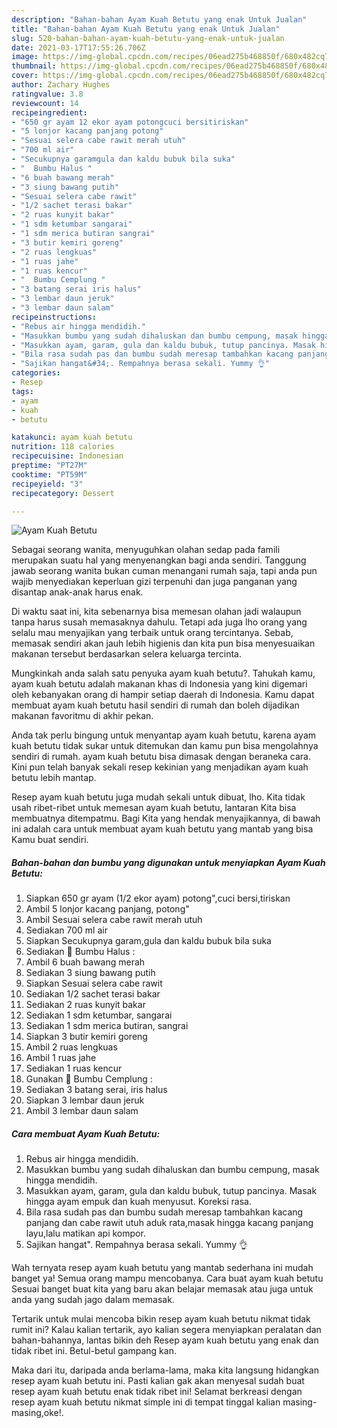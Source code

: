 ```yaml
---
description: "Bahan-bahan Ayam Kuah Betutu yang enak Untuk Jualan"
title: "Bahan-bahan Ayam Kuah Betutu yang enak Untuk Jualan"
slug: 520-bahan-bahan-ayam-kuah-betutu-yang-enak-untuk-jualan
date: 2021-03-17T17:55:26.706Z
image: https://img-global.cpcdn.com/recipes/06ead275b468850f/680x482cq70/ayam-kuah-betutu-foto-resep-utama.jpg
thumbnail: https://img-global.cpcdn.com/recipes/06ead275b468850f/680x482cq70/ayam-kuah-betutu-foto-resep-utama.jpg
cover: https://img-global.cpcdn.com/recipes/06ead275b468850f/680x482cq70/ayam-kuah-betutu-foto-resep-utama.jpg
author: Zachary Hughes
ratingvalue: 3.8
reviewcount: 14
recipeingredient:
- "650 gr ayam 12 ekor ayam potongcuci bersitiriskan"
- "5 lonjor kacang panjang potong"
- "Sesuai selera cabe rawit merah utuh"
- "700 ml air"
- "Secukupnya garamgula dan kaldu bubuk bila suka"
- "  Bumbu Halus "
- "6 buah bawang merah"
- "3 siung bawang putih"
- "Sesuai selera cabe rawit"
- "1/2 sachet terasi bakar"
- "2 ruas kunyit bakar"
- "1 sdm ketumbar sangarai"
- "1 sdm merica butiran sangrai"
- "3 butir kemiri goreng"
- "2 ruas lengkuas"
- "1 ruas jahe"
- "1 ruas kencur"
- "  Bumbu Cemplung "
- "3 batang serai iris halus"
- "3 lembar daun jeruk"
- "3 lembar daun salam"
recipeinstructions:
- "Rebus air hingga mendidih."
- "Masukkan bumbu yang sudah dihaluskan dan bumbu cempung, masak hingga mendidih."
- "Masukkan ayam, garam, gula dan kaldu bubuk, tutup pancinya. Masak hingga ayam empuk dan kuah menyusut. Koreksi rasa."
- "Bila rasa sudah pas dan bumbu sudah meresap tambahkan kacang panjang dan cabe rawit utuh aduk rata,masak hingga kacang panjang layu,lalu matikan api kompor."
- "Sajikan hangat&#34;. Rempahnya berasa sekali. Yummy 👌"
categories:
- Resep
tags:
- ayam
- kuah
- betutu

katakunci: ayam kuah betutu 
nutrition: 118 calories
recipecuisine: Indonesian
preptime: "PT27M"
cooktime: "PT59M"
recipeyield: "3"
recipecategory: Dessert

---
```



![Ayam Kuah Betutu](https://img-global.cpcdn.com/recipes/06ead275b468850f/680x482cq70/ayam-kuah-betutu-foto-resep-utama.jpg)

Sebagai seorang wanita, menyuguhkan olahan sedap pada famili merupakan suatu hal yang menyenangkan bagi anda sendiri. Tanggung jawab seorang  wanita bukan cuman menangani rumah saja, tapi anda pun wajib menyediakan keperluan gizi terpenuhi dan juga panganan yang disantap anak-anak harus enak.

Di waktu  saat ini, kita sebenarnya bisa memesan olahan jadi walaupun tanpa harus susah memasaknya dahulu. Tetapi ada juga lho orang yang selalu mau menyajikan yang terbaik untuk orang tercintanya. Sebab, memasak sendiri akan jauh lebih higienis dan kita pun bisa menyesuaikan makanan tersebut berdasarkan selera keluarga tercinta. 



Mungkinkah anda salah satu penyuka ayam kuah betutu?. Tahukah kamu, ayam kuah betutu adalah makanan khas di Indonesia yang kini digemari oleh kebanyakan orang di hampir setiap daerah di Indonesia. Kamu dapat membuat ayam kuah betutu hasil sendiri di rumah dan boleh dijadikan makanan favoritmu di akhir pekan.

Anda tak perlu bingung untuk menyantap ayam kuah betutu, karena ayam kuah betutu tidak sukar untuk ditemukan dan kamu pun bisa mengolahnya sendiri di rumah. ayam kuah betutu bisa dimasak dengan beraneka cara. Kini pun telah banyak sekali resep kekinian yang menjadikan ayam kuah betutu lebih mantap.

Resep ayam kuah betutu juga mudah sekali untuk dibuat, lho. Kita tidak usah ribet-ribet untuk memesan ayam kuah betutu, lantaran Kita bisa membuatnya ditempatmu. Bagi Kita yang hendak menyajikannya, di bawah ini adalah cara untuk membuat ayam kuah betutu yang mantab yang bisa Kamu buat sendiri.

<!--inarticleads1-->

##### Bahan-bahan dan bumbu yang digunakan untuk menyiapkan Ayam Kuah Betutu:

1. Siapkan 650 gr ayam (1/2 ekor ayam) potong&#34;,cuci bersi,tiriskan
1. Ambil 5 lonjor kacang panjang, potong&#34;
1. Ambil Sesuai selera cabe rawit merah utuh
1. Sediakan 700 ml air
1. Siapkan Secukupnya garam,gula dan kaldu bubuk bila suka
1. Sediakan  🧄 Bumbu Halus :
1. Ambil 6 buah bawang merah
1. Sediakan 3 siung bawang putih
1. Siapkan Sesuai selera cabe rawit
1. Sediakan 1/2 sachet terasi bakar
1. Sediakan 2 ruas kunyit bakar
1. Sediakan 1 sdm ketumbar, sangarai
1. Sediakan 1 sdm merica butiran, sangrai
1. Siapkan 3 butir kemiri goreng
1. Ambil 2 ruas lengkuas
1. Ambil 1 ruas jahe
1. Sediakan 1 ruas kencur
1. Gunakan  🍃 Bumbu Cemplung :
1. Sediakan 3 batang serai, iris halus
1. Siapkan 3 lembar daun jeruk
1. Ambil 3 lembar daun salam




<!--inarticleads2-->

##### Cara membuat Ayam Kuah Betutu:

1. Rebus air hingga mendidih.
1. Masukkan bumbu yang sudah dihaluskan dan bumbu cempung, masak hingga mendidih.
1. Masukkan ayam, garam, gula dan kaldu bubuk, tutup pancinya. Masak hingga ayam empuk dan kuah menyusut. Koreksi rasa.
1. Bila rasa sudah pas dan bumbu sudah meresap tambahkan kacang panjang dan cabe rawit utuh aduk rata,masak hingga kacang panjang layu,lalu matikan api kompor.
1. Sajikan hangat&#34;. Rempahnya berasa sekali. Yummy 👌




Wah ternyata resep ayam kuah betutu yang mantab sederhana ini mudah banget ya! Semua orang mampu mencobanya. Cara buat ayam kuah betutu Sesuai banget buat kita yang baru akan belajar memasak atau juga untuk anda yang sudah jago dalam memasak.

Tertarik untuk mulai mencoba bikin resep ayam kuah betutu nikmat tidak rumit ini? Kalau kalian tertarik, ayo kalian segera menyiapkan peralatan dan bahan-bahannya, lantas bikin deh Resep ayam kuah betutu yang enak dan tidak ribet ini. Betul-betul gampang kan. 

Maka dari itu, daripada anda berlama-lama, maka kita langsung hidangkan resep ayam kuah betutu ini. Pasti kalian gak akan menyesal sudah buat resep ayam kuah betutu enak tidak ribet ini! Selamat berkreasi dengan resep ayam kuah betutu nikmat simple ini di tempat tinggal kalian masing-masing,oke!.

